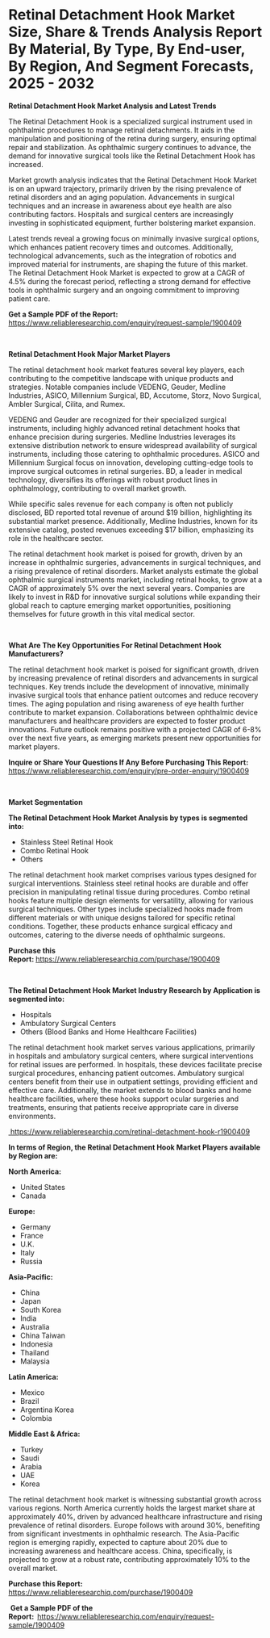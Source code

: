 <p><h1>Retinal Detachment Hook Market Size, Share & Trends Analysis Report By Material, By Type, By End-user, By Region, And Segment Forecasts, 2025 - 2032</h1></p><p><strong>Retinal Detachment Hook Market Analysis and Latest Trends</strong></p>
<p><p>The Retinal Detachment Hook is a specialized surgical instrument used in ophthalmic procedures to manage retinal detachments. It aids in the manipulation and positioning of the retina during surgery, ensuring optimal repair and stabilization. As ophthalmic surgery continues to advance, the demand for innovative surgical tools like the Retinal Detachment Hook has increased.</p><p>Market growth analysis indicates that the Retinal Detachment Hook Market is on an upward trajectory, primarily driven by the rising prevalence of retinal disorders and an aging population. Advancements in surgical techniques and an increase in awareness about eye health are also contributing factors. Hospitals and surgical centers are increasingly investing in sophisticated equipment, further bolstering market expansion.</p><p>Latest trends reveal a growing focus on minimally invasive surgical options, which enhances patient recovery times and outcomes. Additionally, technological advancements, such as the integration of robotics and improved material for instruments, are shaping the future of this market. The Retinal Detachment Hook Market is expected to grow at a CAGR of 4.5% during the forecast period, reflecting a strong demand for effective tools in ophthalmic surgery and an ongoing commitment to improving patient care.</p></p>
<p><strong>Get a Sample PDF of the Report:&nbsp;</strong> <a href="https://www.reliableresearchiq.com/enquiry/request-sample/1900409?utm_campaign=3381&utm_medium=2&utm_source=Github&utm_content=ia&utm_term=13042025&utm_id=retinal-detachment-hook">https://www.reliableresearchiq.com/enquiry/request-sample/1900409</a></p>
<p>&nbsp;</p>
<p><strong>Retinal Detachment Hook Major Market Players</strong></p>
<p><p>The retinal detachment hook market features several key players, each contributing to the competitive landscape with unique products and strategies. Notable companies include VEDENG, Geuder, Medline Industries, ASICO, Millennium Surgical, BD, Accutome, Storz, Novo Surgical, Ambler Surgical, Cilita, and Rumex.</p><p>VEDENG and Geuder are recognized for their specialized surgical instruments, including highly advanced retinal detachment hooks that enhance precision during surgeries. Medline Industries leverages its extensive distribution network to ensure widespread availability of surgical instruments, including those catering to ophthalmic procedures. ASICO and Millennium Surgical focus on innovation, developing cutting-edge tools to improve surgical outcomes in retinal surgeries. BD, a leader in medical technology, diversifies its offerings with robust product lines in ophthalmology, contributing to overall market growth.</p><p>While specific sales revenue for each company is often not publicly disclosed, BD reported total revenue of around $19 billion, highlighting its substantial market presence. Additionally, Medline Industries, known for its extensive catalog, posted revenues exceeding $17 billion, emphasizing its role in the healthcare sector.</p><p>The retinal detachment hook market is poised for growth, driven by an increase in ophthalmic surgeries, advancements in surgical techniques, and a rising prevalence of retinal disorders. Market analysts estimate the global ophthalmic surgical instruments market, including retinal hooks, to grow at a CAGR of approximately 5% over the next several years. Companies are likely to invest in R&D for innovative surgical solutions while expanding their global reach to capture emerging market opportunities, positioning themselves for future growth in this vital medical sector.</p></p>
<p>&nbsp;</p>
<p><strong>What Are The Key Opportunities For Retinal Detachment Hook Manufacturers?</strong></p>
<p><p>The retinal detachment hook market is poised for significant growth, driven by increasing prevalence of retinal disorders and advancements in surgical techniques. Key trends include the development of innovative, minimally invasive surgical tools that enhance patient outcomes and reduce recovery times. The aging population and rising awareness of eye health further contribute to market expansion. Collaborations between ophthalmic device manufacturers and healthcare providers are expected to foster product innovations. Future outlook remains positive with a projected CAGR of 6-8% over the next five years, as emerging markets present new opportunities for market players.</p></p>
<p><strong>Inquire or Share Your Questions If Any Before Purchasing This Report:</strong> <a href="https://www.reliableresearchiq.com/enquiry/pre-order-enquiry/1900409?utm_campaign=3381&utm_medium=2&utm_source=Github&utm_content=ia&utm_term=13042025&utm_id=retinal-detachment-hook">https://www.reliableresearchiq.com/enquiry/pre-order-enquiry/1900409</a></p>
<p>&nbsp;</p>
<p><strong>Market Segmentation</strong></p>
<p><strong>The Retinal Detachment Hook Market Analysis by types is segmented into:</strong></p>
<p><ul><li>Stainless Steel Retinal Hook</li><li>Combo Retinal Hook</li><li>Others</li></ul></p>
<p><p>The retinal detachment hook market comprises various types designed for surgical interventions. Stainless steel retinal hooks are durable and offer precision in manipulating retinal tissue during procedures. Combo retinal hooks feature multiple design elements for versatility, allowing for various surgical techniques. Other types include specialized hooks made from different materials or with unique designs tailored for specific retinal conditions. Together, these products enhance surgical efficacy and outcomes, catering to the diverse needs of ophthalmic surgeons.</p></p>
<p><strong>Purchase this Report:&nbsp;</strong><a href="https://www.reliableresearchiq.com/purchase/1900409?utm_campaign=3381&utm_medium=2&utm_source=Github&utm_content=ia&utm_term=13042025&utm_id=retinal-detachment-hook">https://www.reliableresearchiq.com/purchase/1900409</a></p>
<p>&nbsp;</p>
<p><strong>The Retinal Detachment Hook Market Industry Research by Application is segmented into:</strong></p>
<p><ul><li>Hospitals</li><li>Ambulatory Surgical Centers</li><li>Others (Blood Banks and Home Healthcare Facilities)</li></ul></p>
<p><p>The retinal detachment hook market serves various applications, primarily in hospitals and ambulatory surgical centers, where surgical interventions for retinal issues are performed. In hospitals, these devices facilitate precise surgical procedures, enhancing patient outcomes. Ambulatory surgical centers benefit from their use in outpatient settings, providing efficient and effective care. Additionally, the market extends to blood banks and home healthcare facilities, where these hooks support ocular surgeries and treatments, ensuring that patients receive appropriate care in diverse environments.</p></p>
<p><a href="https://www.reliableresearchiq.com/retinal-detachment-hook-r1900409?utm_campaign=3381&utm_medium=2&utm_source=Github&utm_content=ia&utm_term=13042025&utm_id=retinal-detachment-hook">&nbsp;https://www.reliableresearchiq.com/retinal-detachment-hook-r1900409</a></p>
<p><strong>In terms of Region, the Retinal Detachment Hook Market Players available by Region are:</strong></p>
<p>
    <p> <strong> North America: </strong>
        <ul>
            <li>United States</li>
            <li>Canada</li>
        </ul>
        </p> 
    <p> <strong> Europe: </strong>
        <ul>
            <li>Germany</li>
            <li>France</li>
            <li>U.K.</li>
            <li>Italy</li>
            <li>Russia</li>
        </ul>
        </p> 
    <p> <strong> Asia-Pacific: </strong>
        <ul>
            <li>China</li>
            <li>Japan</li>
            <li>South Korea</li>
            <li>India</li>
            <li>Australia</li>
            <li>China Taiwan</li>
            <li>Indonesia</li>
            <li>Thailand</li>
            <li>Malaysia</li>
        </ul>
        </p> 
    <p> <strong> Latin America: </strong>
        <ul>
            <li>Mexico</li>
            <li>Brazil</li>
            <li>Argentina Korea</li>
            <li>Colombia</li>
        </ul>
        </p> 
    <p> <strong> Middle East & Africa: </strong>
        <ul>
            <li>Turkey</li>
            <li>Saudi</li>
            <li>Arabia</li>
            <li>UAE</li>
            <li>Korea</li>
        </ul>
    </p>
    </p>
<p><p>The retinal detachment hook market is witnessing substantial growth across various regions. North America currently holds the largest market share at approximately 40%, driven by advanced healthcare infrastructure and rising prevalence of retinal disorders. Europe follows with around 30%, benefiting from significant investments in ophthalmic research. The Asia-Pacific region is emerging rapidly, expected to capture about 20% due to increasing awareness and healthcare access. China, specifically, is projected to grow at a robust rate, contributing approximately 10% to the overall market.</p></p>
<p><strong>Purchase this Report: </strong><a href="https://www.reliableresearchiq.com/purchase/1900409?utm_campaign=3381&utm_medium=2&utm_source=Github&utm_content=ia&utm_term=13042025&utm_id=retinal-detachment-hook">https://www.reliableresearchiq.com/purchase/1900409</a></p>
<p>&nbsp;<strong>Get a Sample PDF of the Report:&nbsp;&nbsp;</strong><a href="https://www.reliableresearchiq.com/enquiry/request-sample/1900409?utm_campaign=3381&utm_medium=2&utm_source=Github&utm_content=ia&utm_term=13042025&utm_id=retinal-detachment-hook">https://www.reliableresearchiq.com/enquiry/request-sample/1900409</a></p>
<p><strong></strong></p>
<p><p></p><p></p><p></p></p>